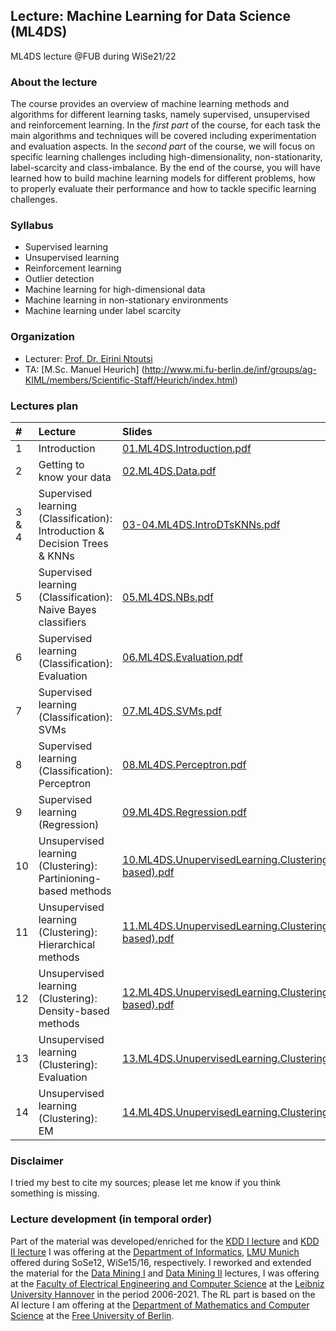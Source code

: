 ## Lecture: Machine Learning for Data Science (ML4DS)
ML4DS lecture @FUB during WiSe21/22

### About the lecture
The course provides an overview of machine learning methods and algorithms for different learning tasks, namely supervised, unsupervised and reinforcement learning.
In the *first part* of the course, for each task the main algorithms and techniques will be covered including experimentation and evaluation aspects.
In the *second part* of the course, we will focus on specific learning challenges including high-dimensionality, non-stationarity, label-scarcity and class-imbalance.
By the end of the course, you will have learned how to build machine learning models for different problems, how to properly evaluate their performance and how to tackle specific learning challenges.


### Syllabus
- Supervised learning
- Unsupervised learning
- Reinforcement learning
- Outlier detection
- Machine learning for high-dimensional data
- Machine learning in non-stationary environments
- Machine learning under label scarcity 




### Organization
* Lecturer: [Prof. Dr. Eirini Ntoutsi](https://www.mi.fu-berlin.de/inf/groups/ag-KIML/members/Professoren/Ntoutsi.html)
* TA: [M.Sc. Manuel Heurich] (http://www.mi.fu-berlin.de/inf/groups/ag-KIML/members/Scientific-Staff/Heurich/index.html)


### Lectures plan 

| #      | Lecture | Slides|
| :---   |    :----   | :----   | 
| 1         |Introduction | [01.ML4DS.Introduction.pdf](https://github.com/AIML-research/ML4DS/blob/main/01.ML4DS.Introduction.pdf)       |   
| 2         |Getting to know your data | [02.ML4DS.Data.pdf](https://github.com/AIML-research/ML4DS/blob/main/02.ML4DS.Data.pdf)       |
| 3 & 4     |Supervised learning (Classification): Introduction & Decision Trees & KNNs| [03-04.ML4DS.IntroDTsKNNs.pdf](https://github.com/AIML-research/ML4DS/blob/main/03-04.ML4DS.Intro_DTs_KNNs.pdf)|
| 5         |Supervised learning (Classification): Naive Bayes classifiers | [05.ML4DS.NBs.pdf](https://github.com/AIML-research/ML4DS/blob/main/05.ML4DS.NBs.pdf)|
| 6         |Supervised learning (Classification): Evaluation | [06.ML4DS.Evaluation.pdf](https://github.com/AIML-research/ML4DS/blob/main/06.ML4DS.SupervisedLearning.Evaluation.pdf)|
| 7         |Supervised learning (Classification): SVMs | [07.ML4DS.SVMs.pdf](https://github.com/AIML-research/ML4DS/blob/main/07.ML4DS.SVMs.pdf)   |
| 8         |Supervised learning (Classification): Perceptron | [08.ML4DS.Perceptron.pdf](https://github.com/AIML-research/ML4DS/blob/main/08.ML4DS.Perceptron.pdf)   |
| 9         |Supervised learning (Regression)| [09.ML4DS.Regression.pdf](https://github.com/AIML-research/ML4DS/blob/main/09.ML4DS.Regression.pdf)   |
| 10         |Unsupervised learning (Clustering): Partinioning-based methods| [10.ML4DS.UnupervisedLearning.Clustering(Partitioning-based).pdf](https://github.com/AIML-research/ML4DS/blob/main/10.ML4DS.UnupervisedLearning.Clustering(Partitioning-based).pdf)   |
| 11         |Unsupervised learning (Clustering): Hierarchical methods| [11.ML4DS.UnupervisedLearning.Clustering(Hiearchical-based).pdf](https://github.com/AIML-research/ML4DS/blob/main/11.ML4DS.UnupervisedLearning.Clustering(Hiearchical-based).pdf)   |
| 12         |Unsupervised learning (Clustering): Density-based methods| [12.ML4DS.UnupervisedLearning.Clustering(Density-based).pdf](https://github.com/AIML-research/ML4DS/blob/main/12.ML4DS.UnupervisedLearning.Clustering(Density-based).pdf)   |
| 13         |Unsupervised learning (Clustering): Evaluation| [13.ML4DS.UnupervisedLearning.Clustering(Evaluation).pdf](https://github.com/AIML-research/ML4DS/blob/main/13.ML4DS.UnupervisedLearning.Clustering(Evaluation).pdf)   |
| 14         |Unsupervised learning (Clustering): EM| [14.ML4DS.UnupervisedLearning.Clustering(EM).pdf](https://github.com/AIML-research/ML4DS/blob/main/14.ML4DS.UnupervisedLearning.Clustering(EM).pdf)   |






### Disclaimer
I tried my best to cite my sources; please let me know if you think something is missing.

### Lecture development (in temporal order)
Part of the material was developed/enriched for the [KDD I lecture](https://www2.dbs.ifi.lmu.de/cms/Knowledge_Discovery_in_Databases_I_(KDD_I)_12.html) and [KDD II lecture](https://www2.dbs.ifi.lmu.de/cms/Knowledge_Discovery_in_Databases_II_(KDD_II)_WS1516.html) I was offering at the [Department of Informatics](https://www.ifi.lmu.de/), [LMU Munich](https://www.lmu.de/) offered during SoSe12, WiSe15/16, respectively. I reworked and extended the material for the [Data Mining I](https://kbs.uni-hannover.de/~ntoutsi/DM1SoSe19.html) and [Data Mining II](https://kbs.uni-hannover.de/~ntoutsi/DM2WiSe19_20.html) lectures, I was offering at the [Faculty of Electrical Engineering and Computer Science]() at the [Leibniz University Hannover]() in the period 2006-2021. The RL part is based on the AI lecture I am offering at the [Department of Mathematics and Computer Science](https://www.mi.fu-berlin.de/en/index.html) at the [Free University of Berlin](https://www.fu-berlin.de/en/index.html). 




